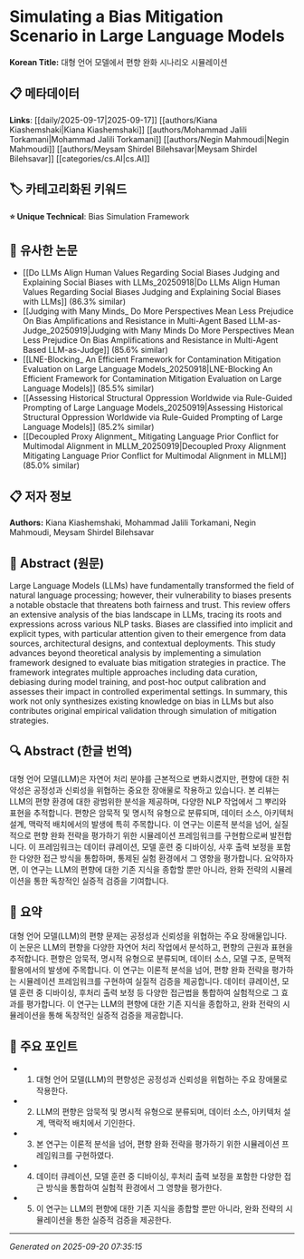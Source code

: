 # Simulating a Bias Mitigation Scenario in Large Language Models

**Korean Title:** 대형 언어 모델에서 편향 완화 시나리오 시뮬레이션

## 📋 메타데이터

**Links**: [[daily/2025-09-17|2025-09-17]] [[authors/Kiana Kiashemshaki|Kiana Kiashemshaki]] [[authors/Mohammad Jalili Torkamani|Mohammad Jalili Torkamani]] [[authors/Negin Mahmoudi|Negin Mahmoudi]] [[authors/Meysam Shirdel Bilehsavar|Meysam Shirdel Bilehsavar]] [[categories/cs.AI|cs.AI]]

## 🏷️ 카테고리화된 키워드
**⭐ Unique Technical**: Bias Simulation Framework

## 🔗 유사한 논문
- [[Do LLMs Align Human Values Regarding Social Biases Judging and Explaining Social Biases with LLMs_20250918|Do LLMs Align Human Values Regarding Social Biases Judging and Explaining Social Biases with LLMs]] (86.3% similar)
- [[Judging with Many Minds_ Do More Perspectives Mean Less Prejudice On Bias Amplifications and Resistance in Multi-Agent Based LLM-as-Judge_20250919|Judging with Many Minds Do More Perspectives Mean Less Prejudice On Bias Amplifications and Resistance in Multi-Agent Based LLM-as-Judge]] (85.6% similar)
- [[LNE-Blocking_ An Efficient Framework for Contamination Mitigation Evaluation on Large Language Models_20250918|LNE-Blocking An Efficient Framework for Contamination Mitigation Evaluation on Large Language Models]] (85.5% similar)
- [[Assessing Historical Structural Oppression Worldwide via Rule-Guided Prompting of Large Language Models_20250919|Assessing Historical Structural Oppression Worldwide via Rule-Guided Prompting of Large Language Models]] (85.2% similar)
- [[Decoupled Proxy Alignment_ Mitigating Language Prior Conflict for Multimodal Alignment in MLLM_20250919|Decoupled Proxy Alignment Mitigating Language Prior Conflict for Multimodal Alignment in MLLM]] (85.0% similar)

## 📋 저자 정보

**Authors:** Kiana Kiashemshaki, Mohammad Jalili Torkamani, Negin Mahmoudi, Meysam Shirdel Bilehsavar

## 📄 Abstract (원문)

Large Language Models (LLMs) have fundamentally transformed the field of
natural language processing; however, their vulnerability to biases presents a
notable obstacle that threatens both fairness and trust. This review offers an
extensive analysis of the bias landscape in LLMs, tracing its roots and
expressions across various NLP tasks. Biases are classified into implicit and
explicit types, with particular attention given to their emergence from data
sources, architectural designs, and contextual deployments. This study advances
beyond theoretical analysis by implementing a simulation framework designed to
evaluate bias mitigation strategies in practice. The framework integrates
multiple approaches including data curation, debiasing during model training,
and post-hoc output calibration and assesses their impact in controlled
experimental settings. In summary, this work not only synthesizes existing
knowledge on bias in LLMs but also contributes original empirical validation
through simulation of mitigation strategies.

## 🔍 Abstract (한글 번역)

대형 언어 모델(LLM)은 자연어 처리 분야를 근본적으로 변화시켰지만, 편향에 대한 취약성은 공정성과 신뢰성을 위협하는 중요한 장애물로 작용하고 있습니다. 본 리뷰는 LLM의 편향 환경에 대한 광범위한 분석을 제공하며, 다양한 NLP 작업에서 그 뿌리와 표현을 추적합니다. 편향은 암묵적 및 명시적 유형으로 분류되며, 데이터 소스, 아키텍처 설계, 맥락적 배치에서의 발생에 특히 주목합니다. 이 연구는 이론적 분석을 넘어, 실질적으로 편향 완화 전략을 평가하기 위한 시뮬레이션 프레임워크를 구현함으로써 발전합니다. 이 프레임워크는 데이터 큐레이션, 모델 훈련 중 디바이싱, 사후 출력 보정을 포함한 다양한 접근 방식을 통합하며, 통제된 실험 환경에서 그 영향을 평가합니다. 요약하자면, 이 연구는 LLM의 편향에 대한 기존 지식을 종합할 뿐만 아니라, 완화 전략의 시뮬레이션을 통한 독창적인 실증적 검증을 기여합니다.

## 📝 요약

대형 언어 모델(LLM)의 편향 문제는 공정성과 신뢰성을 위협하는 주요 장애물입니다. 이 논문은 LLM의 편향을 다양한 자연어 처리 작업에서 분석하고, 편향의 근원과 표현을 추적합니다. 편향은 암묵적, 명시적 유형으로 분류되며, 데이터 소스, 모델 구조, 문맥적 활용에서의 발생에 주목합니다. 이 연구는 이론적 분석을 넘어, 편향 완화 전략을 평가하는 시뮬레이션 프레임워크를 구현하여 실질적 검증을 제공합니다. 데이터 큐레이션, 모델 훈련 중 디바이싱, 후처리 출력 보정 등 다양한 접근법을 통합하여 실험적으로 그 효과를 평가합니다. 이 연구는 LLM의 편향에 대한 기존 지식을 종합하고, 완화 전략의 시뮬레이션을 통해 독창적인 실증적 검증을 제공합니다.

## 🎯 주요 포인트

- 1. 대형 언어 모델(LLM)의 편향성은 공정성과 신뢰성을 위협하는 주요 장애물로 작용한다.

- 2. LLM의 편향은 암묵적 및 명시적 유형으로 분류되며, 데이터 소스, 아키텍처 설계, 맥락적 배치에서 기인한다.

- 3. 본 연구는 이론적 분석을 넘어, 편향 완화 전략을 평가하기 위한 시뮬레이션 프레임워크를 구현하였다.

- 4. 데이터 큐레이션, 모델 훈련 중 디바이싱, 후처리 출력 보정을 포함한 다양한 접근 방식을 통합하여 실험적 환경에서 그 영향을 평가한다.

- 5. 이 연구는 LLM의 편향에 대한 기존 지식을 종합할 뿐만 아니라, 완화 전략의 시뮬레이션을 통한 실증적 검증을 제공한다.

---

*Generated on 2025-09-20 07:35:15*
